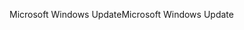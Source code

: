 <span data-ttu-id="54328-101">Microsoft Windows Update</span><span class="sxs-lookup"><span data-stu-id="54328-101">Microsoft Windows Update</span></span>